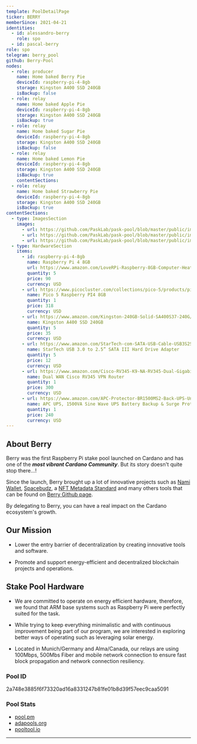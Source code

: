 ```yaml
---
template: PoolDetailPage
ticker: BERRY
memberSince: 2021-04-21
identities:
  - id: alessandro-berry
    role: spo
  - id: pascal-berry
role: spo
telegram: berry_pool
github: Berry-Pool
nodes:
  - role: producer
    name: Home baked Berry Pie
    deviceId: raspberry-pi-4-8gb
    storage: Kingston A400 SSD 240GB
    isBackup: false
  - role: relay
    name: Home baked Apple Pie
    deviceId: raspberry-pi-4-8gb
    storage: Kingston A400 SSD 240GB
    isBackup: true
  - role: relay
    name: Home baked Sugar Pie
    deviceId: raspberry-pi-4-8gb
    storage: Kingston A400 SSD 240GB
    isBackup: false
  - role: relay
    name: Home baked Lemon Pie
    deviceId: raspberry-pi-4-8gb
    storage: Kingston A400 SSD 240GB
    isBackup: true
    contentSections:
  - role: relay
    name: Home baked Strawberry Pie
    deviceId: raspberry-pi-4-8gb
    storage: Kingston A400 SSD 240GB
    isBackup: true
contentSections:
  - type: ImagesSection
    images:
      - url: https://github.com/PaskLab/pask-pool/blob/master/public/images/project/berrypool.gif?raw=true
      - url: https://github.com/PaskLab/pask-pool/blob/master/public/images/project/berrypool_bw.jpg?raw=true
      - url: https://github.com/PaskLab/pask-pool/blob/master/public/images/project/berrypool_ssd.jpg?raw=true
  - type: HardwareSection
    items:
      - id: raspberry-pi-4-8gb
        name: Raspberry Pi 4 8GB
        url: https://www.amazon.com/LoveRPi-Raspberry-8GB-Computer-Heatsinks/dp/B08FRSHWGQ
        quantity: 5
        price: 90
        currency: USD
      - url: https://www.picocluster.com/collections/pico-5/products/pico-5-raspberry-pi4-8gb
        name: Pico 5 Raspberry PI4 8GB
        quantity: 1
        price: 318
        currency: USD
      - url: https://www.amazon.com/Kingston-240GB-Solid-SA400S37-240G/dp/B01N5IB20Q
        name: Kingston A400 SSD 240GB
        quantity: 5
        price: 35
        currency: USD
      - url: https://www.amazon.com/StarTech-com-SATA-USB-Cable-USB3S2SAT3CB/dp/B00HJZJI84
        name: StarTech USB 3.0 to 2.5” SATA III Hard Drive Adapter
        quantity: 5
        price: 12
        currency: USD
      - url: https://www.amazon.com/Cisco-RV345-K9-NA-RV345-Dual-Gigabit/dp/B06XQ73GFD
        name: Dual WAN Cisco RV345 VPN Router
        quantity: 1
        price: 300
        currency: USD
      - url: https://www.amazon.com/APC-Protector-BR1500MS2-Back-UPS-Uninterruptible/dp/B08GRY1W93
        name: APC UPS, 1500VA Sine Wave UPS Battery Backup & Surge Protector
        quantity: 1
        price: 240
        currency: USD
---
```


## About Berry

Berry was the first Raspberry Pi stake pool launched on Cardano and has one of the _**most vibrant Cardano Community**_. But its story doesn't quite stop there...!

Since the launch, Berry brought up a lot of innovative projects such as [Nami Wallet](https://namiwallet.io/), [Spacebudz](https://spacebudz.io/), a [NFT Metadata Standard](https://github.com/cardano-foundation/CIPs/blob/master/CIP-0025/CIP-0025.md) and many others tools that can be found on [Berry Github page](https://github.com/Berry-Pool).

By delegating to Berry, you can have a real impact on the Cardano ecosystem's growth.

## Our Mission

- Lower the entry barrier of decentralization by creating innovative tools and software.

- Promote and support energy-efficient and decentralized blockchain projects and operations.

## Stake Pool Hardware

- We are committed to operate on energy efficient hardware, therefore, we found that ARM base systems such as Raspberry Pi were perfectly suited for the task.

- While trying to keep everything minimalistic and with continuous improvement being part of our program, we are interested in exploring better ways of operating such as leveraging solar energy.

- Located in Munich/Germany and Alma/Canada, our relays are using 100Mbps, 500Mbs Fiber and mobile network connection to ensure fast block propagation and network connection resiliency.

### Pool ID

2a748e3885f6f73320ad16a8331247b81fe01b8d39f57eec9caa5091

### Pool Stats

- [pool.pm](https://pool.pm/2a748e3885f6f73320ad16a8331247b81fe01b8d39f57eec9caa5091)
- [adapools.org](https://adapools.org/pool/2a748e3885f6f73320ad16a8331247b81fe01b8d39f57eec9caa5091)
- [pooltool.io](https://pooltool.io/pool/2a748e3885f6f73320ad16a8331247b81fe01b8d39f57eec9caa5091)

---
